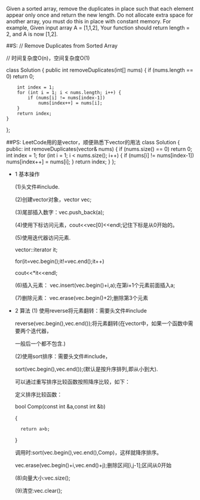 Given a sorted array, remove the duplicates in place such that each element appear only once and return the new length.
Do not allocate extra space for another array, you must do this in place with constant memory.
For example, Given input array A = [1,1,2],
Your function should return length = 2, and A is now [1,2].

##S:
// Remove Duplicates from Sorted Array

// 时间复杂度O(n)，空间复杂度O(1)

class Solution {
    public int removeDuplicates(int[] nums) {
        if (nums.length == 0) return 0;

        int index = 1;
        for (int i = 1; i < nums.length; i++) {
            if (nums[i] != nums[index-1])
                nums[index++] = nums[i];
        }
        return index;
    }
};

##PS:
  LeetCode用的是vector，顺便熟悉下vector的用法
class Solution {
public:
    int removeDuplicates(vector<int>& nums) {
    if (nums.size() == 0) return 0;
        int index = 1;
        for (int i = 1; i < nums.size(); i++) {
            if (nums[i] != nums[index-1])
                nums[index++] = nums[i];
        }
        return index;
    }
};

- 1 基本操作

	(1)头文件#include<vector>.

	(2)创建vector对象，vector<int> vec;

	(3)尾部插入数字：vec.push_back(a);

	(4)使用下标访问元素，cout<<vec[0]<<endl;记住下标是从0开始的。

	(5)使用迭代器访问元素.

	vector<int>::iterator it;

	for(it=vec.begin();it!=vec.end();it++)

   	cout<<*it<<endl;

	(6)插入元素：    vec.insert(vec.begin()+i,a);在第i+1个元素前面插入a;

	(7)删除元素：    vec.erase(vec.begin()+2);删除第3个元素

- 2  算法
	(1) 使用reverse将元素翻转：需要头文件#include<algorithm>

	reverse(vec.begin(),vec.end());将元素翻转(在vector中，如果一个函数中需要两个迭代器，

	一般后一个都不包含.)

	(2)使用sort排序：需要头文件#include<algorithm>，

	sort(vec.begin(),vec.end());(默认是按升序排列,即从小到大).

	可以通过重写排序比较函数按照降序比较，如下：

	定义排序比较函数：

	bool Comp(const int &a,const int &b)

	{

    	return a>b;

	}

	调用时:sort(vec.begin(),vec.end(),Comp)，这样就降序排序。

	vec.erase(vec.begin()+i,vec.end()+j);删除区间[i,j-1];区间从0开始

	(8)向量大小:vec.size();

	(9)清空:vec.clear();
